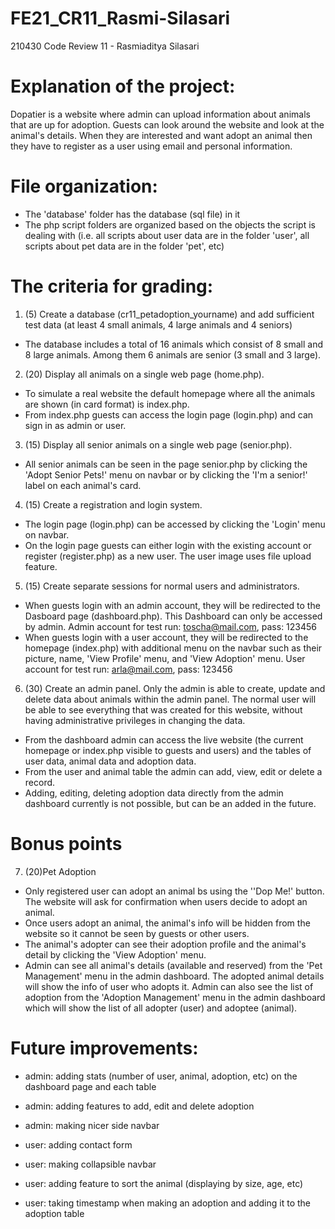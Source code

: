 # FE21_CR11_Rasmi-Silasari
210430 Code Review 11 - Rasmiaditya Silasari

# Explanation of the project:
Dopatier is a website where admin can upload information about animals that are up for adoption. 
Guests can look around the website and look at the animal's details. 
When they are interested and want adopt an animal then they have to register as a user using email and personal information. 

# File organization:
* The 'database' folder has the database (sql file) in it
* The php script folders are organized based on the objects the script is dealing with (i.e. all scripts about user data are in the folder 'user', all scripts about pet data are in the folder 'pet', etc)

# The criteria for grading:
1. (5) Create a database (cr11_petadoption_yourname) and add sufficient test data (at least 4 small animals, 4 large animals and 4 seniors) 
* The database includes a total of 16 animals which consist of 8 small and 8 large animals. Among them 6 animals are senior (3 small and 3 large).

2. (20) Display all animals on a single web page (home.php).      
* To simulate a real website the default homepage where all the animals are shown (in card format) is index.php. 
* From index.php guests can access the login page (login.php) and can sign in as admin or user.

3. (15) Display all senior animals on a single web page (senior.php).
* All senior animals can be seen in the page senior.php by clicking the 'Adopt Senior Pets!' menu on navbar or by clicking the 'I'm a senior!' label on each animal's card.

4. (15) Create a registration and login system.
* The login page (login.php) can be accessed by clicking the 'Login' menu on navbar. 
* On the login page guests can either login with the existing account or register (register.php) as a new user. The user image uses file upload feature.

5. (15) Create separate sessions for normal users and administrators. 
* When guests login with an admin account, they will be redirected to the Dasboard page (dashboard.php). This Dashboard can only be accessed by admin.
Admin account for test run: toscha@mail.com, pass: 123456
* When guests login with a user account, they will be redirected to the homepage (index.php) with additional menu on the navbar such as their picture, name, 'View Profile' menu, and 'View Adoption' menu.
User account for test run: arla@mail.com, pass: 123456

6. (30) Create an admin panel. Only the admin is able to create, update and delete data about animals within the admin panel. The normal user will be able to see everything that was created for this website, without having administrative privileges in changing the data. 
* From the dashboard admin can access the live website (the current homepage or index.php visible to guests and users) and the tables of user data, animal data and adoption data.
* From the user and animal table the admin can add, view, edit or delete a record.
* Adding, editing, deleting adoption data directly from the admin dashboard currently is not possible, but can be an added in the future.

# Bonus points
7. (20)Pet Adoption
* Only registered user can adopt an animal bs using the ''Dop Me!' button. The website will ask for confirmation when users decide to adopt an animal. 
* Once users adopt an animal, the animal's info will be hidden from the website so it cannot be seen by guests or other users. 
* The animal's adopter can see their adoption profile and the animal's detail by clicking the 'View Adoption' menu. 
* Admin can see all animal's details (available and reserved) from the 'Pet Management' menu in the admin dashboard. The adopted animal details will show the info of user who adopts it. Admin can also see the list of adoption from the 'Adoption Management' menu in the admin dashboard which will show the list of all adopter (user) and adoptee (animal).

# Future improvements:
* admin: adding stats (number of user, animal, adoption, etc) on the dashboard page and each table
* admin: adding features to add, edit and delete adoption
* admin: making nicer side navbar

* user: adding contact form
* user: making collapsible navbar
* user: adding feature to sort the animal (displaying by size, age, etc)
* user: taking timestamp when making an adoption and adding it to the adoption table
